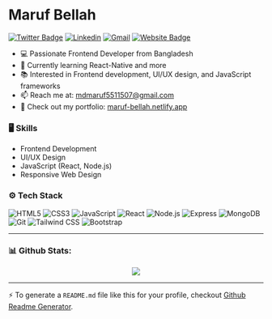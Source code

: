 # Maruf Bellah

[![Twitter Badge](https://img.shields.io/badge/-Twitter-1da1f2?labelColor=1da1f2&logo=twitter&logoColor=white&link=https://twitter.com/marufbellah)](https://twitter.com/marufkh09273209)
[![Linkedin](https://img.shields.io/badge/-LinkedIn-blue?style=flat&logo=Linkedin&logoColor=white)](https://www.linkedin.com/in/marufbellah/)
[![Gmail](https://img.shields.io/badge/-Gmail-c14438?style=flat&logo=Gmail&logoColor=white)](mailto:mdmaruf5511507@gmail.com)
[![Website Badge](https://img.shields.io/badge/-Website-c14438?style=flat&logo=Google-Chrome&logoColor=white&link=https://maruf-bellah.netlify.app)](https://maruf-bellah.netlify.app)

- 💻 Passionate Frontend Developer from Bangladesh
- 🌱 Currently learning React-Native and more
- 📚 Interested in Frontend development, UI/UX design, and JavaScript frameworks
- 📫 Reach me at: [mdmaruf5511507@gmail.com](mailto:mdmaruf5511507@gmail.com)
- 🔗 Check out my portfolio: [maruf-bellah.netlify.app](https://maruf-bellah.netlify.app)

### 🖥 Skills

- Frontend Development
- UI/UX Design
- JavaScript (React, Node.js)
- Responsive Web Design

### ⚙️ Tech Stack

![HTML5](https://img.shields.io/badge/-HTML5-05122A?style=flat-square&logo=HTML5&color=E34F26) 
![CSS3](https://img.shields.io/badge/-CSS3-05122A?style=flat-square&logo=CSS3&color=1572B6) 
![JavaScript](https://img.shields.io/badge/-JavaScript-05122A?style=flat-square&logo=JavaScript&color=F7DF1E) 
![React](https://img.shields.io/badge/-React-05122A?style=flat-square&logo=React&color=61DAFB) 
![Node.js](https://img.shields.io/badge/-Node.js-05122A?style=flat-square&logo=Node.js&color=339933) 
![Express](https://img.shields.io/badge/-Express-05122A?style=flat-square&logo=Express&color=000000) 
![MongoDB](https://img.shields.io/badge/-MongoDB-05122A?style=flat-square&logo=MongoDB&color=47A248) 
![Git](https://img.shields.io/badge/-Git-05122A?style=flat-square&logo=Git&color=F05032) 
![Tailwind CSS](https://img.shields.io/badge/-Tailwind%20CSS-05122A?style=flat-square&logo=TailwindCSS&color=38B2AC) 
![Bootstrap](https://img.shields.io/badge/-Bootstrap-05122A?style=flat-square&logo=Bootstrap&color=563D7C) 

---

### 📊 Github Stats:
<p align="center">
  <img src="https://github-readme-stats.vercel.app/api?username=maruf-bellah&show_icons=true&hide_title=true&count_private=true&hide=prs&theme=radical" />
</p>

---

:zap: To generate a `README.md` file like this for your profile, checkout [Github Readme Generator](https://hejazizo-github-profile-readme-srcstreamlit-app-i6skm7.streamlit.app/).


